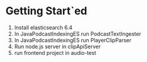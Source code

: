 # Getting Start`ed

1. Install elasticsearch 6.4
2. In JavaPodcastIndexingES run PodcastTextIngester
3. In JavaPodcastIndexingES run PlayerClipParser
4. Run node.js server in clipApiServer 
5. run frontend project in audio-test

